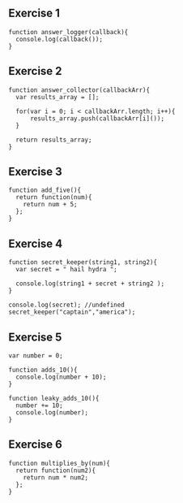 ## Exercise 1
```
function answer_logger(callback){
  console.log(callback());
}
```
## Exercise 2
```
function answer_collector(callbackArr){
  var results_array = [];

  for(var i = 0; i < callbackArr.length; i++){
      results_array.push(callbackArr[i]());
  }

  return results_array;
}
```
## Exercise 3
```
function add_five(){
  return function(num){
    return num + 5;
  };
}
```
## Exercise 4
```
function secret_keeper(string1, string2){
  var secret = " hail hydra ";

  console.log(string1 + secret + string2 );
}

console.log(secret); //undefined
secret_keeper("captain","america");
```
## Exercise 5
```
var number = 0;

function adds_10(){
  console.log(number + 10);
}

function leaky_adds_10(){
  number += 10;
  console.log(number);
}
```
## Exercise 6
```
function multiplies_by(num){
  return function(num2){
    return num * num2;
  };
}
```

